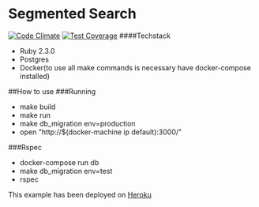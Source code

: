 # Segmented Search
[![Code Climate](https://codeclimate.com/github/pedrohenriquerls/segmented_search/badges/gpa.svg)](https://codeclimate.com/github/pedrohenriquerls/segmented_search)  [![Test Coverage](https://codeclimate.com/github/pedrohenriquerls/segmented_search/badges/coverage.svg)](https://codeclimate.com/github/pedrohenriquerls/segmented_search/coverage)
####Techstack
  - Ruby 2.3.0
  - Postgres
  - Docker(to use all make commands is necessary have docker-compose installed)
  
##How to use
###Running
  - make build
  - make run
  - make db_migration env=production
  - open "http://$(docker-machine ip default):3000/"

###Rspec
  - docker-compose run db
  - make db_migration env=test
  - rspec

This example has been deployed on [Heroku](https://salty-stream-21230.herokuapp.com/)
